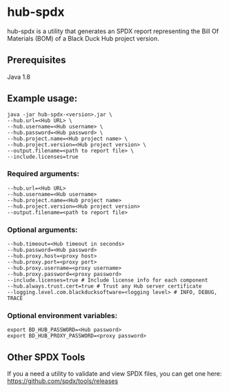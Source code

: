 # hub-spdx
hub-spdx is a utility that generates an SPDX report representing the Bill Of Materials (BOM) of a Black Duck Hub project version.

## Prerequisites

Java 1.8

## Example usage:
```
java -jar hub-spdx-<version>.jar \
--hub.url=<Hub URL> \
--hub.username=<Hub username> \
--hub.password=<Hub password> \
--hub.project.name=<Hub project name> \
--hub.project.version=<Hub project version> \
--output.filename=<path to report file> \
--include.licenses=true
```

### Required arguments:
```
--hub.url=<Hub URL>
--hub.username=<Hub username>
--hub.project.name=<Hub project name>
--hub.project.version=<Hub project version>
--output.filename=<path to report file>
```
  
### Optional arguments:
```
--hub.timeout=<Hub timeout in seconds>
--hub.password=<Hub password>
--hub.proxy.host=<proxy host>
--hub.proxy.port=<proxy port>
--hub.proxy.username=<proxy username>
--hub.proxy.password=<proxy password>
--include.licenses=true # Include license info for each component
--hub.always.trust.cert=true # Trust any Hub server certificate
--logging.level.com.blackducksoftware=<logging level> # INFO, DEBUG, TRACE
```

### Optional environment variables:
```
export BD_HUB_PASSWORD=<Hub password>
export BD_HUB_PROXY_PASSWORD=<proxy password>
```

## Other SPDX Tools
If you a need a utility to validate and view SPDX files, you can get one here: https://github.com/spdx/tools/releases

